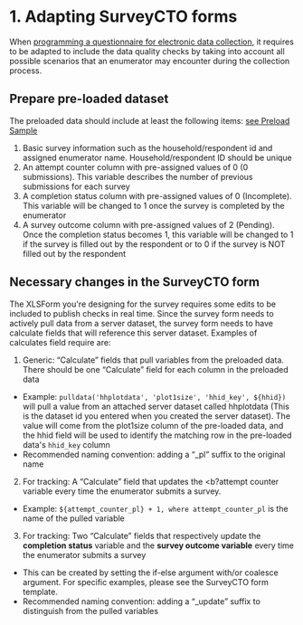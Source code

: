 
# 1. Adapting SurveyCTO forms
When [programming a questionnaire for electronic data collection](https://docs.surveycto.com/02-designing-forms/01-core-concepts/02.starting-a-new-form.html), it requires to be adapted to include the data quality checks by taking into account all possible scenarios that an enumerator may encounter during the collection process.
## Prepare pre-loaded dataset

The preloaded data should include at least the following items:
[see Preload Sample](https://github.com/dime-worldbank/iesurveykit/blob/initial-update/iesurveychecks/scto/Preloaded%20Data%20Sample.xlsx)

  1. Basic survey information such as the household/respondent id and assigned enumerator name.  Household/respondent ID should be unique
  2. An attempt counter column with pre-assigned values of 0 (0 submissions). This variable describes the number of previous submissions for each survey
  3. A completion status column with pre-assigned values of 0 (Incomplete). This variable will be changed to 1 once the survey is completed by the enumerator
  4. A survey outcome column with pre-assigned values of 2 (Pending).  Once the completion status becomes 1, this variable will be changed to 1 if the survey is filled out by the respondent or to 0 if the survey is NOT filled out by the respondent

## Necessary changes in the SurveyCTO form
The XLSForm you're designing for the survey requires some edits to be included to publish checks in real time. Since the survey form needs to actively pull data from a server dataset, the survey form needs to have calculate fields that will reference this server dataset. Examples of calculates field require are:
1. Generic: “Calculate” fields that pull variables from the preloaded data. There should be one “Calculate” field for each column in the preloaded data
  * Example:  `pulldata('hhplotdata', 'plot1size', 'hhid_key', ${hhid})` will pull a value from an attached server dataset called hhplotdata (This is the dataset id you entered when you created the server dataset). The value will come from the plot1size column of the pre-loaded data, and the hhid field will be used to identify the matching row in the pre-loaded data's `hhid_key` column
  * Recommended naming convention:  adding a “_pl” suffix to the original name

2. For tracking: A “Calculate” field that updates the <b?attempt counter</b> variable every time the enumerator submits a survey.
  * Example: `${attempt_counter_pl} + 1, where attempt_counter_pl` is the name of the pulled variable

3. For tracking: Two “Calculate” fields that respectively update the <b>completion status</b> variable and the <b>survey outcome variable</b> every time the enumerator submits a survey
  * This can be created by setting the if-else argument with/or coalesce argument. For specific examples, please see the SurveyCTO form template.
  * Recommended naming convention: adding a “_update” suffix to distinguish from the pulled variables
